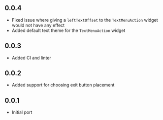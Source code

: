 ## 0.0.4

* Fixed issue where giving a `leftTextOffset` to the `TextMenuAction` widget would not have any effect
* Added default text theme for the `TextMenuAction` widget

## 0.0.3

- Added CI and linter

## 0.0.2

- Added support for choosing exit button placement

## 0.0.1

- Initial port







